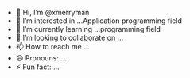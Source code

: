 - 👋 Hi, I’m @xmerryman
- 👀 I’m interested in ...Application programming field
- 🌱 I’m currently learning ...programming field
- 💞️ I’m looking to collaborate on ...
- 📫 How to reach me ...
- 😄 Pronouns: ...
- ⚡ Fun fact: ...

<!---
xmerryman/xmerryman is a ✨ special ✨ repository because its `README.md` (this file) appears on your GitHub profile.
You can click the Preview link to take a look at your changes.
--->
